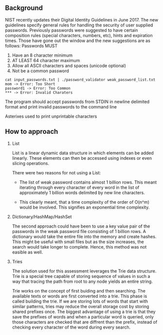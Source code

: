 ## Background 

NIST recently updates their Digital Identity Guidelines in June 2017. The new guidelines specify general rules for handling the security of user supplied passwords. Previously passwords were suggested to have certain composition rules (special characters, numbers, etc), hints and expiration times. Those have gone out the window and the new suggestions are as follows: Passwords MUST

1. Have an 8 character minimum
2. AT LEAST 64 character maximum
3. Allow all ASCII characters and spaces (unicode   optional)
4. Not be a common password

```
cat input_passwords.txt | ./password_validator weak_password_list.txt
mom -> Error: Too Short
password1 -> Error: Too Common
*** -> Error: Invalid Charaters

```

The program should accept passwords from STDIN in newline delimited format and print invalid passwords to the command line

Asterixes used to print unprintable characters

## How to approach 

1. List 

    List is a linear dynamic data structure in which elements can be added linearly. These elements can then be accessed using indexes or even slicing operations. 

    There were two reasons for not using a List:

    * The list of weak password contains almost 1 billion rows. This meant iterating through every character of every word in the list of approximately 1 billion words             delimited by new line characters. 

    * This clearly meant, that a time complexity of the order of O(n^m) would be involved. This signifies an exponential time complexity. 

2. Dictionary/HashMap/HashSet 

   The second approach could have been to use a key value pair of the passwords in the weak password file consisting of 1 billion rows. A dictionary would take the entire        file   into the memory and create hashes. This might be useful with small files but as the size increases, the search would take longer to complete. Hence, this method was    not easible as well.

3. Tries

   The solution used for this assessment leverages the Trie data structure. Trie is a special tree capable of storing sequence of values in such a way that tracing the path      from root to any node yields an entire string. 

   Trie works on the concept of first buiding and then searching. The available texts or words are first converted into a trie. This phase is called building the trie. If we    are storing lots of words that start with similar patterns, tries may reduce the overall storage cost by storing shared prefixes once. The biggest advantage of using a        trie is that they save the prefixes of words and when a particular word is queried, only those characters are checked that are diffrent than the prefix, instead of            checking every character of the word during every search.  

